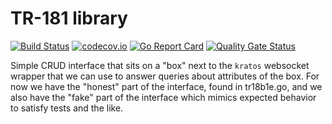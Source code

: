 # TR-181 library

[![Build Status](https://github.com/xmidt-org/tr18b1e/workflows/CI/badge.svg)](https://github.com/xmidt-org/tr18b1e/actions)
[![codecov.io](http://codecov.io/github/xmidt-org/tr18b1e/coverage.svg?branch=master)](http://codecov.io/github/xmidt-org/tr18b1e?branch=master)
[![Go Report Card](https://goreportcard.com/badge/github.com/xmidt-org/tr18b1e)](https://goreportcard.com/report/github.com/xmidt-org/tr18b1e)
[![Quality Gate Status](https://sonarcloud.io/api/project_badges/measure?project=xmidt-org_tr18b1e&metric=alert_status)](https://sonarcloud.io/dashboard?id=xmidt-org_tr18b1e)

Simple CRUD interface that sits on a "box" next to the `kratos` websocket wrapper that we can use
to answer queries about attributes of the box. For now we have the "honest" part of the interface,
found in tr18b1e.go, and we also have the "fake" part of the interface which mimics expected behavior
to satisfy tests and the like.

